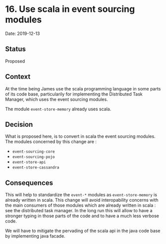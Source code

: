 # 16. Use scala in event sourcing modules

Date: 2019-12-13

## Status

Proposed

## Context

At the time being James use the scala programming language in some parts of its code base, particularily for implementing the Distributed Task Manager,
which uses the event sourcing modules.

The module `event-store-memory` already uses scala.

## Decision

What is proposed here, is to convert in scala the event sourcing modules.
The modules concerned by this change are : 
  -  `event-sourcing-core`
  -  `event-sourcing-pojo`
  -  `event-store-api`
  -  `event-store-cassandra`


## Consequences

This will help to standardize the `event-*` modules as `event-store-memory` is already written in scala.
This change will avoid interopability concerns with the main consumers of those modules which are already written in scala : see the distributed task manager.
In the long run this will allow to have a stronger typing in those parts of the code and to have a much less verbose code.

We will have to mitigate the pervading of the scala api in the java code base by implementing java facade.
